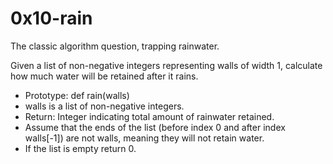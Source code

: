 # 0x10-rain

The classic algorithm question, trapping rainwater.

Given a list of non-negative integers representing walls of width 1, calculate how much water will be retained after it rains.

- Prototype: def rain(walls)
- walls is a list of non-negative integers.
- Return: Integer indicating total amount of rainwater retained.
- Assume that the ends of the list (before index 0 and after index walls[-1]) are not walls, meaning they will not retain water.
- If the list is empty return 0.
